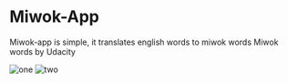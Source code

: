 # Miwok-App

Miwok-app is simple, it translates english words to miwok words 
Miwok words by Udacity


![one](https://user-images.githubusercontent.com/45319166/67146388-fe750000-f28a-11e9-86ee-dd3ac0a5d57e.PNG)
![two](https://user-images.githubusercontent.com/45319166/67146389-ff0d9680-f28a-11e9-9e1f-63a222b7885a.PNG)

